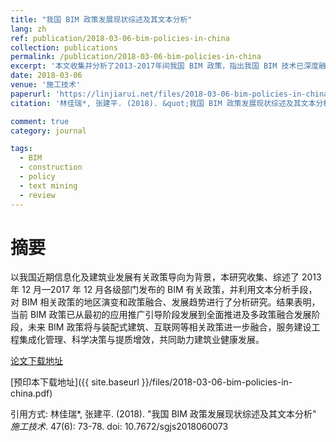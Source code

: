 ```yaml
---
title: "我国 BIM 政策发展现状综述及其文本分析"
lang: zh
ref: publication/2018-03-06-bim-policies-in-china
collection: publications
permalink: /publication/2018-03-06-bim-policies-in-china
excerpt: '本文收集并分析了2013-2017年间我国 BIM 政策，指出我国 BIM 技术已深度融入行业发展'
date: 2018-03-06
venue: '施工技术'
paperurl: 'https://linjiarui.net/files/2018-03-06-bim-policies-in-china.pdf'
citation: '林佳瑞*, 张建平. (2018). &quot;我国 BIM 政策发展现状综述及其文本分析&quot; <i>施工技术</i>. 47(6): 73-78. doi: 10.7672/sgjs2018060073'

comment: true
category: journal

tags: 
  - BIM
  - construction
  - policy
  - text mining
  - review
---
```



摘要
====

以我国近期信息化及建筑业发展有关政策导向为背景，本研究收集、综述了 2013 年 12 月—2017 年 12 月各级部门发布的 BIM 有关政策，并利用文本分析手段，对 BIM 相关政策的地区演变和政策融合、发展趋势进行了分析研究。结果表明，当前 BIM 政策已从最初的应用推广引导阶段发展到全面推进及多政策融合发展阶段，未来 BIM 政策将与装配式建筑、互联网等相关政策进一步融合，服务建设工程集成化管理、科学决策与提质增效，共同助力建筑业健康发展。

[论文下载地址](http://kns.cnki.net/KCMS/detail/detail.aspx?dbcode=CJFQ&dbname=CJFDLAST2018&filename=SGJS201806012&v=MDcxNDFpckJmYkc0SDluTXFZOUVab1I4ZVgxTHV4WVM3RGgxVDNxVHJXTTFGckNVUkxPZmIrVnVGeW5tVXI3S04=)

[预印本下载地址]({{ site.baseurl }}/files/2018-03-06-bim-policies-in-china.pdf)

引用方式: 林佳瑞*, 张建平. (2018). &quot;我国 BIM 政策发展现状综述及其文本分析&quot; <i>施工技术</i>. 47(6): 73-78. doi: 10.7672/sgjs2018060073